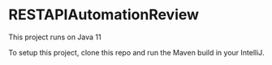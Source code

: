 # RESTAPIAutomationReview

This project runs on Java 11

To setup this project, clone this repo and run the Maven build in your IntelliJ.
 
